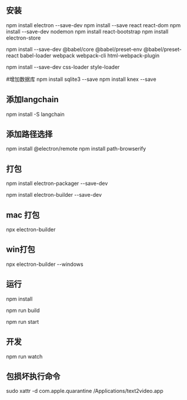 ## 安装
npm install electron --save-dev
npm install --save react react-dom
npm install --save-dev nodemon
npm install react-bootstrap
npm install electron-store


npm install --save-dev @babel/core @babel/preset-env @babel/preset-react babel-loader webpack webpack-cli html-webpack-plugin

npm install --save-dev css-loader style-loader

#增加数据库
npm install sqlite3 --save
npm install knex --save

## 添加langchain
npm install -S langchain

## 添加路径选择
npm install @electron/remote
npm install path-browserify


## 打包
npm install electron-packager --save-dev

npm install electron-builder --save-dev

## mac 打包
npx electron-builder

## win打包
npx electron-builder --windows

##  运行

npm install

npm run build

npm run start

## 开发
npm run watch


## 包损坏执行命令
sudo xattr -d com.apple.quarantine /Applications/text2video.app
